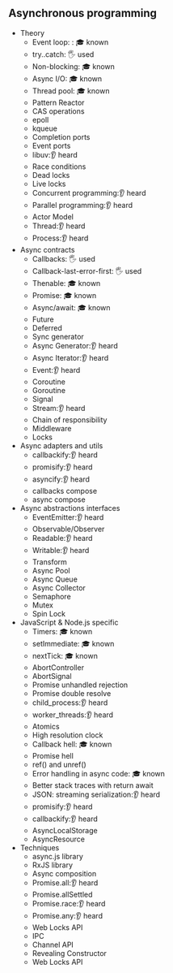 ## Asynchronous programming

- Theory
  - Event loop: : 🎓 known
  - try..catch: 🖐️ used 
  - Non-blocking: 🎓 known
  - Async I/O: 🎓 known
  - Thread pool: 🎓 known
  - Pattern Reactor
  - CAS operations
  - epoll
  - kqueue
  - Completion ports
  - Event ports
  - libuv:👂 heard
  - Race conditions
  - Dead locks
  - Live locks
  - Concurrent programming:👂 heard
  - Parallel programming:👂 heard
  - Actor Model
  - Thread:👂 heard
  - Process:👂 heard
- Async contracts
  - Callbacks: 🖐️ used
  - Callback-last-error-first: 🖐️ used
  - Thenable: 🎓 known
  - Promise: 🎓 known
  - Async/await: 🎓 known
  - Future
  - Deferred
  - Sync generator
  - Async Generator:👂 heard
  - Async Iterator:👂 heard
  - Event:👂 heard
  - Coroutine
  - Goroutine
  - Signal
  - Stream:👂 heard
  - Chain of responsibility
  - Middleware
  - Locks
- Async adapters and utils
  - callbackify:👂 heard
  - promisify:👂 heard
  - asyncify:👂 heard
  - callbacks compose
  - async compose
- Async abstractions interfaces
  - EventEmitter:👂 heard
  - Observable/Observer
  - Readable:👂 heard
  - Writable:👂 heard
  - Transform
  - Async Pool
  - Async Queue
  - Async Collector
  - Semaphore
  - Mutex
  - Spin Lock
- JavaScript & Node.js specific
  - Timers: 🎓 known
  - setImmediate: 🎓 known
  - nextTick: 🎓 known
  - AbortController
  - AbortSignal
  - Promise unhandled rejection
  - Promise double resolve
  - child_process:👂 heard
  - worker_threads:👂 heard
  - Atomics
  - High resolution clock
  - Callback hell: 🎓 known
  - Promise hell
  - ref() and unref()
  - Error handling in async code: 🎓 known
  - Better stack traces with return await
  - JSON: streaming serialization:👂 heard
  - promisify:👂 heard
  - callbackify:👂 heard
  - AsyncLocalStorage
  - AsyncResource
- Techniques
  - async.js library
  - RxJS library
  - Async composition
  - Promise.all:👂 heard
  - Promise.allSettled
  - Promise.race:👂 heard
  - Promise.any:👂 heard
  - Web Locks API
  - IPC
  - Channel API
  - Revealing Constructor
  - Web Locks API
